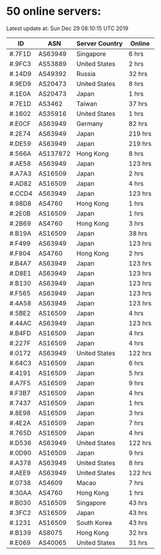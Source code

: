 # 50 online servers:

Latest update at: Sun Dec 29 08:10:15 UTC 2019

| ID | ASN | Server Country | Online |
| -- | --- | -------------- | ------ |
| #.7F1D | AS63949 | Singapore | 6 hrs |
| #.9FC3 | AS53889 | United States | 2 hrs |
| #.14D9 | AS49392 | Russia | 32 hrs |
| #.9ED9 | AS20473 | United States | 8 hrs |
| #.1E0A | AS20473 | Japan | 1 hrs |
| #.7E1D | AS3462 | Taiwan | 37 hrs |
| #.1602 | AS35916 | United States | 1 hrs |
| #.E0CF | AS63949 | Germany | 82 hrs |
| #.2E74 | AS63949 | Japan | 219 hrs |
| #.DE59 | AS63949 | Japan | 219 hrs |
| #.566A | AS137872 | Hong Kong | 8 hrs |
| #.AE58 | AS63949 | Japan | 123 hrs |
| #.A7A3 | AS16509 | Japan | 2 hrs |
| #.AD82 | AS16509 | Japan | 4 hrs |
| #.CCD4 | AS63949 | Japan | 123 hrs |
| #.98D8 | AS4760 | Hong Kong | 1 hrs |
| #.2E0B | AS16509 | Japan | 1 hrs |
| #.2B69 | AS4760 | Hong Kong | 3 hrs |
| #.B19A | AS16509 | Japan | 38 hrs |
| #.F499 | AS63949 | Japan | 123 hrs |
| #.F804 | AS4760 | Hong Kong | 2 hrs |
| #.B4A7 | AS63949 | Japan | 123 hrs |
| #.D8E1 | AS63949 | Japan | 123 hrs |
| #.B130 | AS63949 | Japan | 123 hrs |
| #.F565 | AS63949 | Japan | 123 hrs |
| #.4A58 | AS63949 | Japan | 123 hrs |
| #.5BE2 | AS16509 | Japan | 4 hrs |
| #.44AC | AS63949 | Japan | 123 hrs |
| #.B4FD | AS16509 | Japan | 4 hrs |
| #.227F | AS16509 | Japan | 4 hrs |
| #.0172 | AS63949 | United States | 122 hrs |
| #.64C3 | AS16509 | Japan | 6 hrs |
| #.4191 | AS16509 | Japan | 5 hrs |
| #.A7F5 | AS16509 | Japan | 9 hrs |
| #.F3B7 | AS16509 | Japan | 4 hrs |
| #.7437 | AS16509 | Japan | 1 hrs |
| #.8E98 | AS16509 | Japan | 3 hrs |
| #.4E2A | AS16509 | Japan | 7 hrs |
| #.765D | AS16509 | Japan | 4 hrs |
| #.D536 | AS63949 | United States | 122 hrs |
| #.0D90 | AS16509 | Japan | 9 hrs |
| #.A378 | AS63949 | United States | 8 hrs |
| #.AEE9 | AS63949 | United States | 122 hrs |
| #.0738 | AS4609 | Macao | 7 hrs |
| #.30AA | AS4760 | Hong Kong | 1 hrs |
| #.B030 | AS16509 | Singapore | 43 hrs |
| #.3FC2 | AS16509 | Japan | 43 hrs |
| #.1231 | AS16509 | South Korea | 43 hrs |
| #.B139 | AS8075 | Hong Kong | 32 hrs |
| #.E069 | AS40065 | United States | 31 hrs |

